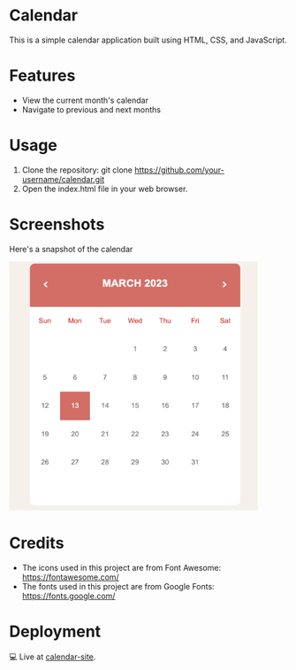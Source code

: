 # Calendar
This is a simple calendar application built using HTML, CSS, and JavaScript.

# Features
- View the current month's calendar
- Navigate to previous and next months


# Usage
1. Clone the repository: git clone https://github.com/your-username/calendar.git
2. Open the index.html file in your web browser.

# Screenshots
Here's a snapshot of the calendar 
<p align="">
  <img width="450" height="450" src="https://github.com/AntonyGN/Calendar/blob/main/1.png">
</p>

# Credits
- The icons used in this project are from Font Awesome: https://fontawesome.com/
- The fonts used in this project are from Google Fonts: https://fonts.google.com/

# Deployment
💻 Live at [calendar-site](https://calendar-site.netlify.app/).
